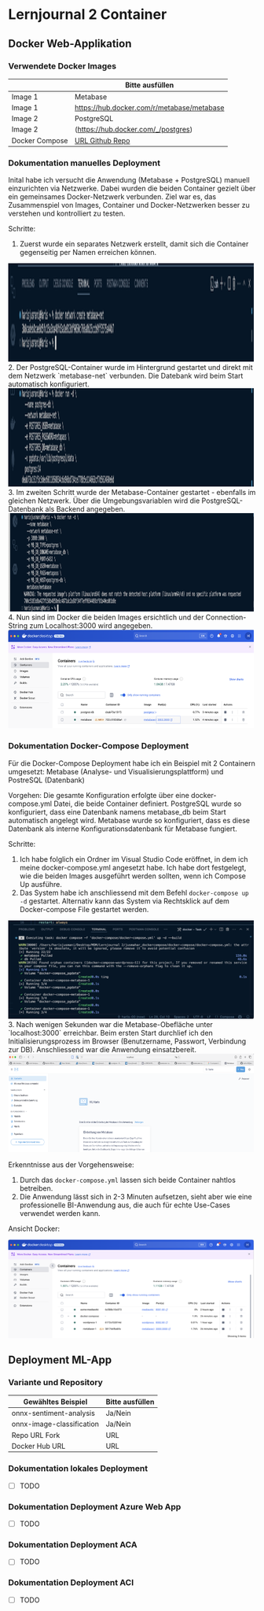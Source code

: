 ﻿# Lernjournal 2 Container

## Docker Web-Applikation

### Verwendete Docker Images

| | Bitte ausfüllen |
| -------- | ------- |
| Image 1 | Metabase |
| Image 1 | https://hub.docker.com/r/metabase/metabase |
| Image 2 | PostgreSQL |
| Image 2 | (https://hub.docker.com/_/postgres) |
| Docker Compose | [URL Github Repo](https://github.com/hariis-00/jusmahar_dockercompose/tree/main) |

### Dokumentation manuelles Deployment

Inital habe ich versucht die Anwendung (Metabase + PostgreSQL) manuell einzurichten via Netzwerke. Dabei wurden die beiden Container gezielt über ein gemeinsames Docker-Netzwerk verbunden. Ziel war es, das Zusammenspiel von Images, Container und Docker-Netzwerken besser zu verstehen und kontrolliert zu testen.

Schritte:
1. Zuerst wurde ein separates Netzwerk erstellt, damit sich die Container gegenseitig per Namen erreichen können.
<img src="images/lj2_jusmahar_docker_createnetwork.png" alt="Web App" width="500" height="200">
2. Der PostgreSQL-Container wurde im Hintergrund gestartet und direkt mit dem Netzwerk `metabase-net` verbunden. Die Datebank wird beim Start automatisch konfiguriert.
<img src="images/lj2_jusmahar_docker_connectnetwork.png" alt="Web App" width="500" height="200">
3. Im zweiten Schritt wurde der Metabase-Container gestartet - ebenfalls im gleichen Netzwerk. Über die Umgebungsvariablen wird die PostgreSQL-Datenbank als Backend angegeben.
<img src="images/lj2_jusmahar_docker_connectlocalhost.png" alt="Web App" width="500" height="200">
4. Nun sind im Docker die beiden Images ersichtlich und der Connection-String zum Localhost:3000 wird angegeben.
<img src="images/lj2_jusmahar_docker_ansichtdocker1.png" alt="Web App" width="500" height="200">


### Dokumentation Docker-Compose Deployment

Für die Docker-Compose Deployment habe ich ein Beispiel mit 2 Containern umgesetzt: Metabase (Analyse- und Visualisierungsplattform) und PostreSQL (Datenbank)

Vorgehen:
Die gesamte Konfiguration erfolgte über eine docker-compose.yml Datei, die beide Container definiert. PostgreSQL wurde so konfiguriert, dass eine Datenbank namens metabase_db beim Start automatisch angelegt wird. Metabase wurde so konfiguriert, dass es diese Datenbank als interne Konfigurationsdatenbank für Metabase fungiert.

Schritte:
1. Ich habe folglich ein Ordner im Visual Studio Code eröffnet, in dem ich meine docker-compose.yml angesetzt habe. Ich habe dort festgelegt, wie die beiden Images ausgeführt werden sollten, wenn ich Compose Up ausführe.
2. Das System habe ich anschliessend mit dem Befehl `docker-compose up -d` gestartet. Alternativ kann das System via Rechtsklick auf dem Docker-compose File gestartet werden.
<img src="images/lj2_jusmahar_docker_composeup.png" alt="Web App" width="500" height="200">
3. Nach wenigen Sekunden war die Metabase-Obefläche unter `localhost:3000` erreichbar. Beim ersten Start durchlief ich den Initialisierungsprozess im Browser (Benutzername, Passwort, Verbindung zur DB). Anschliessend war die Anwendung einsatzbereit.
<img src="images/lj2_jusmahar_docker_metabase.png" alt="Web App" width="500" height="200">

Erkenntnisse aus der Vorgehensweise:
1. Durch das `docker-compose.yml` lassen sich beide Container nahtlos betreiben.
2. Die Anwendung lässt sich in 2-3 Minuten aufsetzen, sieht aber wie eine professionelle BI-Anwendung aus, die auch für echte Use-Cases verwendet werden kann.

Ansicht Docker:

<img src="images/lj2_jusmahar_docker_ansichtdocker.png" alt="Web App" width="500" height="200">

## Deployment ML-App

### Variante und Repository

| Gewähltes Beispiel | Bitte ausfüllen |
| -------- | ------- |
| onnx-sentiment-analysis | Ja/Nein |
| onnx-image-classification | Ja/Nein |
| Repo URL Fork | URL |
| Docker Hub URL | URL |

### Dokumentation lokales Deployment

* [ ] TODO

### Dokumentation Deployment Azure Web App

* [ ] TODO

### Dokumentation Deployment ACA

* [ ] TODO

### Dokumentation Deployment ACI

* [ ] TODO
